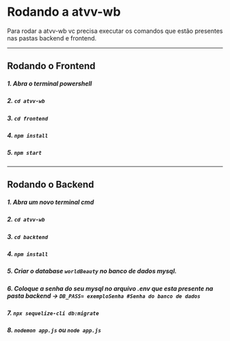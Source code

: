 # Rodando a atvv-wb

Para rodar a atvv-wb vc precisa executar os comandos que estão presentes nas pastas backend e frontend.
<hr>

## Rodando o Frontend
##### 1. Abra o terminal powershell
##### 2. `cd atvv-wb`
##### 3. `cd frontend`
##### 4. `npm install`
##### 5. `npm start`
<hr>

## Rodando o Backend
##### 1. Abra um novo terminal cmd
##### 2. `cd atvv-wb`
##### 3. `cd backtend`
##### 4. `npm install`
##### 5. Criar o database `worldBeauty` no banco de dados mysql.
##### 6. Coloque a senha do seu mysql no arquivo .env que esta presente na pasta backend -> `DB_PASS= exemploSenha #Senha do banco de dados`
##### 7. `npx sequelize-cli db:migrate`
##### 8. `nodemon app.js` ou `node app.js`
